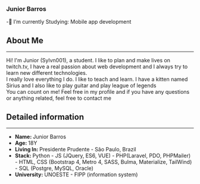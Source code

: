 ### Junior Barros 

<!--
**Sylvn001/Sylvn001** is a ✨ _special_ ✨ repository because its `README.md` (this file) appears on your GitHub profile. -->

-🔭 I’m currently Studying: Mobile app development
<h2> About Me </h2>
<hr> 
<p>
  Hi! I'm Junior (Sylvn001), a student. I like to plan and make lives on twitch.tv, I have a real passion about web development and I always try to learn new different       technologies.  <br> 
  I really love everything I do. I like to teach and learn. I have a kitten named Sirius and I also like to play guitar and play league of legends <br>
  You can count on me! Feel free in my profile and if you have any questions or anything related, feel free to contact me
          </p>
</p>
  
<h2> Detailed information </h2> <hr>
<ul> 
  <li> <strong>Name: </strong> Junior Barros </li> 
  <li> <strong>Age: </strong> 18Y </li>
  <li> <strong>Living In: </strong> Presidente Prudente - São Paulo, Brazil </li>
   <li> <strong>Stack: </strong> Python - JS (JQuery, ES6, VUE) - PHP(Laravel, PDO, PHPMailer) - HTML, CSS (Bootstrap 4, Metro 4, SASS, Bulma, Materialize, TailWind) - SQL (Postgre, MySQL, Oracle)  </li>
   <li> <strong>University: </strong> UNOESTE - FIPP (information system) </li> 
 </ul>


